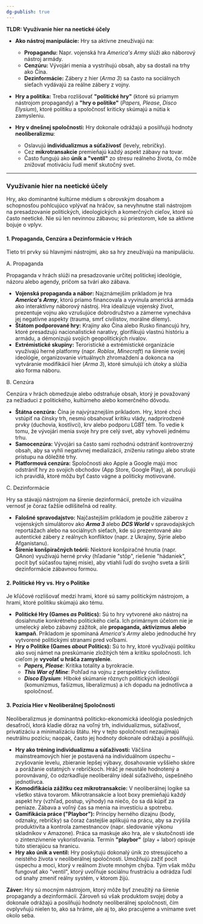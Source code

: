 ```yaml
---
dg-publish: true
---
```

**TLDR: Využívanie hier na neetické účely**

- **Ako nástroj manipulácie:** Hry sa aktívne zneužívajú na:
    
    - **Propagandu:** Napr. vojenská hra _America's Army_ slúži ako náborový nástroj armády.
    - **Cenzúru:** Vývojári menia a vystrihujú obsah, aby sa dostali na trhy ako Čína.
    - **Dezinformácie:** Zábery z hier (_Arma 3_) sa často na sociálnych sieťach vydávajú za reálne zábery z vojny.
- **Hry a politika:** Treba rozlišovať **"politické hry"** (ktoré sú priamym nástrojom propagandy) a **"hry o politike"** (_Papers, Please_, _Disco Elysium_), ktoré politiku a spoločnosť kriticky skúmajú a nútia k zamysleniu.
    
- **Hry v dnešnej spoločnosti:** Hry dokonale odrážajú a posilňujú hodnoty **neoliberalizmu**:
    
    - Oslavujú **individualizmus a súťaživosť** (levely, rebríčky).
    - Cez **mikrotransakcie** premieňajú každý aspekt zábavy na tovar.
    - Často fungujú ako **únik a "ventil"** zo stresu reálneho života, čo môže znižovať motiváciu ľudí meniť skutočný svet.

---

### **Využívanie hier na neetické účely**

Hry, ako dominantné kultúrne médium s obrovským dosahom a schopnosťou pohlcujúco vplývať na hráčov, sa nevyhnutne stali nástrojom na presadzovanie politických, ideologických a komerčných cieľov, ktoré sú často neetické. Nie sú len nevinnou zábavou; sú priestorom, kde sa aktívne bojuje o vplyv.

#### **1. Propaganda, Cenzúra a Dezinformácie v Hrách**

Tieto tri prvky sú hlavnými nástrojmi, ako sa hry zneužívajú na manipuláciu.

A. Propaganda

Propaganda v hrách slúži na presadzovanie určitej politickej ideológie, názoru alebo agendy, pričom sa tvári ako zábava.

- **Vojenská propaganda a nábor:** Najznámejším príkladom je hra _**America's Army**_, ktorú priamo financovala a vyvinula americká armáda ako interaktívny náborový nástroj. Hra idealizuje vojenský život, prezentuje vojnu ako vzrušujúce dobrodružstvo a zámerne vynecháva jej negatívne aspekty (trauma, smrť civilistov, morálne dilemy).
- **Štátom podporované hry:** Krajiny ako Čína alebo Rusko financujú hry, ktoré presadzujú nacionalistické naratívy, glorifikujú vlastnú históriu a armádu, a démonizujú svojich geopolitických rivalov.
- **Extrémistické skupiny:** Teroristické a extrémistické organizácie využívajú herné platformy (napr. _Roblox_, _Minecraft_) na šírenie svojej ideológie, organizovanie virtuálnych zhromaždení a dokonca na vytváranie modifikácií hier (_Arma 3_), ktoré simulujú ich útoky a slúžia ako forma náboru.

B. Cenzúra

Cenzúra v hrách obmedzuje alebo odstraňuje obsah, ktorý je považovaný za nežiaduci z politického, kultúrneho alebo komerčného dôvodu.

- **Štátna cenzúra:** Čína je najvýraznejším príkladom. Hry, ktoré chcú vstúpiť na čínsky trh, nesmú obsahovať kritiku vlády, nadprirodzené prvky (duchovia, kostlivci), krv alebo podporu LGBT tém. To vedie k tomu, že vývojári menia svoje hry pre celý svet, aby vyhoveli jednému trhu.
- **Samocenzúra:** Vývojári sa často sami rozhodnú odstrániť kontroverzný obsah, aby sa vyhli negatívnej medializácii, zníženiu ratingu alebo strate prístupu na dôležité trhy.
- **Platformová cenzúra:** Spoločnosti ako Apple a Google majú moc odstrániť hry zo svojich obchodov (App Store, Google Play), ak porušujú ich pravidlá, ktoré môžu byť často vágne a politicky motivované.

C. Dezinformácie

Hry sa stávajú nástrojom na šírenie dezinformácií, pretože ich vizuálna vernosť je čoraz ťažšie odlíšiteľná od reality.

- **Falošné spravodajstvo:** Najčastejším príkladom je použitie záberov z vojenských simulátorov ako _**Arma 3**_ alebo _**DCS World**_ v spravodajských reportážach alebo na sociálnych sieťach, kde sú prezentované ako autentické zábery z reálnych konfliktov (napr. z Ukrajiny, Sýrie alebo Afganistanu).
- **Šírenie konšpiračných teórií:** Niektoré konšpiračné hnutia (napr. QAnon) využívajú herné prvky (hľadanie "stôp", riešenie "hádaniek", pocit byť súčasťou tajnej misie), aby vtiahli ľudí do svojho sveta a šírili dezinformácie zábavnou formou.

#### **2. Politické Hry vs. Hry o Politike**

Je kľúčové rozlišovať medzi hrami, ktoré sú samy politickým nástrojom, a hrami, ktoré politiku skúmajú ako tému.

- **Politické Hry (Games _as_ Politics):** Sú to hry vytvorené ako nástroj na dosiahnutie konkrétneho politického cieľa. Ich primárnym účelom nie je umelecký alebo zábavný zážitok, ale **propaganda, aktivizmus alebo kampaň**. Príkladom je spomínaná _America's Army_ alebo jednoduché hry vytvorené politickými stranami pred voľbami.
- **Hry o Politike (Games _about_ Politics):** Sú to hry, ktoré využívajú politiku ako svoj námet na preskúmanie zložitých tém a kritiku spoločnosti. Ich cieľom je **vyvolať u hráča zamyslenie**.
    - _**Papers, Please**_: Kritika totality a byrokracie.
    - _**This War of Mine**_: Pohľad na vojnu z perspektívy civilistov.
    - _**Disco Elysium**_: Hlboké skúmanie rôznych politických ideológií (komunizmus, fašizmus, liberalizmus) a ich dopadu na jednotlivca a spoločnosť.

#### **3. Pozícia Hier v Neoliberálnej Spoločnosti**

Neoliberalizmus je dominantná politicko-ekonomická ideológia posledných desaťročí, ktorá kladie dôraz na voľný trh, individualizmus, súťaživosť, privatizáciu a minimalizáciu štátu. Hry v tejto spoločnosti nezaujímajú neutrálnu pozíciu; naopak, často jej hodnoty dokonale odrážajú a posilňujú.

- **Hry ako tréning individualizmu a súťaživosti:** Väčšina mainstreamových hier je postavená na individuálnom úspechu – zvyšovanie levelu, zbieranie lepšej výbavy, dosahovanie vyššieho skóre a porážanie ostatných v rebríčkoch. Hráč je neustále hodnotený a porovnávaný, čo odzrkadľuje neoliberálny ideál súťaživého, úspešného jednotlivca.
- **Komodifikácia zážitku cez mikrotransakcie:** V neoliberálnej logike sa všetko stáva tovarom. Mikrotransakcie a loot boxy premieňajú každý aspekt hry (vzhľad, postup, výhody) na niečo, čo sa dá kúpiť za peniaze. Zábava a voľný čas sa menia na investíciu a spotrebu.
- **Gamifikácia práce ("Playbor"):** Princípy herného dizajnu (body, odznaky, rebríčky) sa čoraz častejšie aplikujú na prácu, aby sa zvýšila produktivita a kontrola zamestnancov (napr. sledovanie výkonu skladníkov v Amazone). Práca sa maskuje ako hra, ale v skutočnosti ide o zintenzívnenie vykorisťovania. Termín **"playbor"** (play + labor) opisuje túto stierajúcu sa hranicu.
- **Hry ako únik a ventil:** Hry poskytujú dokonalý únik zo stresujúceho a neistého života v neoliberálnej spoločnosti. Umožňujú zažiť pocit úspechu a moci, ktorý v reálnom živote mnohým chýba. Tým však môžu fungovať ako "ventil", ktorý uvoľňuje sociálnu frustráciu a odrádza ľudí od snahy zmeniť reálny systém, v ktorom žijú.

**Záver:** Hry sú mocným nástrojom, ktorý môže byť zneužitý na šírenie propagandy a dezinformácií. Zároveň sú však produktom svojej doby a dokonale odrážajú a posilňujú hodnoty neoliberálnej spoločnosti, čím ovplyvňujú nielen to, ako sa hráme, ale aj to, ako pracujeme a vnímame svet okolo seba.